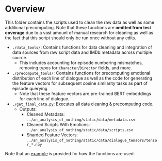 # Overview
This folder contains the scripts used to clean the raw data as well as some additional precomputing. Note that these functions are **omitted from test coverage** due to a vast amount of manual research for cleaning as well as the fact that this script should only be run once without any edits.

* `./data_tools/`: Contains functions for data cleaning and integration of data sources from raw script data and IMDb metadata across multiple source.
  * This includes accounting for episode numbering mismatches, removing typos for `Character`/`Director` fields, and more. 
* `./precompute_tools/`: Contains functions for precomputing emotional distribution of each line of dialogue as well as the code for generating the feature vectors for subsequent cosine similarity tasks as part of episode querying. 
  * Note that these feature vectors are pre-trained BERT embeddings for each line of dialogue.
* `./get_final_data.py`: Executes all data cleaning & precomputing code.
  * Outputs: 
    * Cleaned Metadata: `../an_analysis_of_nothing/static/data/metadata.csv`
    * Cleaned Scripts With Emotions: `../an_analysis_of_nothing/static/data/scripts.csv`
    * Sharded Feature Vectors: `../an_analysis_of_nothing/static/data/dialogue_tensors/tensor_*.npy`

Note that an [example](../examples/data.ipynb) is provided for how the functions are used.
